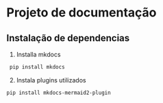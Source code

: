# Projeto de documentação

## Instalação de dependencias

1. Installa mkdocs

```bash
 pip install mkdocs
```

2. Instala plugins utilizados

```bash
pip install mkdocs-mermaid2-plugin
```